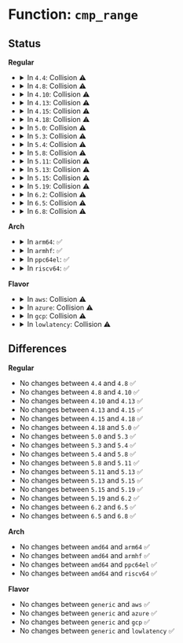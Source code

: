 # Function: <code>cmp_range</code>

## Status
<b>Regular</b>
<ul>
<li>
<details>
<summary>In <code>4.4</code>: Collision ⚠️</summary>

```c
int cmp_range(const void *x1, const void *x2);
```

**Collision:** Static-Static Collision

**Inline:** No

**Transformation:** False

**Instances:**

```
In arch/x86/kernel/mmconf-fam10h_64.c (ffffffff81068250)
Location: arch/x86/kernel/mmconf-fam10h_64.c:34
Inline: False
```
```
In kernel/range.c (ffffffff810a3430)
Location: kernel/range.c:112
Inline: False
```
**Symbols:**

```
ffffffff81068250-ffffffff81068261: cmp_range (STB_LOCAL)
ffffffff810a3430-ffffffff810a344f: cmp_range (STB_LOCAL)
```
</details>
</li>
<li>
<details>
<summary>In <code>4.8</code>: Collision ⚠️</summary>

```c
int cmp_range(const void *x1, const void *x2);
```

**Collision:** Static-Static Collision

**Inline:** No

**Transformation:** False

**Instances:**

```
In arch/x86/kernel/mmconf-fam10h_64.c (ffffffff81067f90)
Location: arch/x86/kernel/mmconf-fam10h_64.c:34
Inline: False
```
```
In kernel/range.c (ffffffff810a6b50)
Location: kernel/range.c:112
Inline: False
```
**Symbols:**

```
ffffffff81067f90-ffffffff81067fa1: cmp_range (STB_LOCAL)
ffffffff810a6b50-ffffffff810a6b6f: cmp_range (STB_LOCAL)
```
</details>
</li>
<li>
<details>
<summary>In <code>4.10</code>: Collision ⚠️</summary>

```c
int cmp_range(const void *x1, const void *x2);
```

**Collision:** Static-Static Collision

**Inline:** No

**Transformation:** False

**Instances:**

```
In arch/x86/kernel/mmconf-fam10h_64.c (ffffffff8106bbe0)
Location: arch/x86/kernel/mmconf-fam10h_64.c:34
Inline: False
```
```
In kernel/range.c (ffffffff810ac7b0)
Location: kernel/range.c:112
Inline: False
```
**Symbols:**

```
ffffffff8106bbe0-ffffffff8106bbf1: cmp_range (STB_LOCAL)
ffffffff810ac7b0-ffffffff810ac7cf: cmp_range (STB_LOCAL)
```
</details>
</li>
<li>
<details>
<summary>In <code>4.13</code>: Collision ⚠️</summary>

```c
int cmp_range(const void *x1, const void *x2);
```

**Collision:** Static-Static Collision

**Inline:** No

**Transformation:** False

**Instances:**

```
In arch/x86/kernel/mmconf-fam10h_64.c (ffffffff8106afa0)
Location: arch/x86/kernel/mmconf-fam10h_64.c:34
Inline: False
```
```
In kernel/range.c (ffffffff810a9370)
Location: kernel/range.c:112
Inline: False
```
**Symbols:**

```
ffffffff8106afa0-ffffffff8106afb1: cmp_range (STB_LOCAL)
ffffffff810a9370-ffffffff810a9390: cmp_range (STB_LOCAL)
```
</details>
</li>
<li>
<details>
<summary>In <code>4.15</code>: Collision ⚠️</summary>

```c
int cmp_range(const void *x1, const void *x2);
```

**Collision:** Static-Static Collision

**Inline:** No

**Transformation:** False

**Instances:**

```
In arch/x86/kernel/mmconf-fam10h_64.c (ffffffff8106f8a0)
Location: arch/x86/kernel/mmconf-fam10h_64.c:35
Inline: False
```
```
In kernel/range.c (ffffffff810afc00)
Location: kernel/range.c:113
Inline: False
```
**Symbols:**

```
ffffffff8106f8a0-ffffffff8106f8b1: cmp_range (STB_LOCAL)
ffffffff810afc00-ffffffff810afc20: cmp_range (STB_LOCAL)
```
</details>
</li>
<li>
<details>
<summary>In <code>4.18</code>: Collision ⚠️</summary>

```c
int cmp_range(const void *x1, const void *x2);
```

**Collision:** Static-Static Collision

**Inline:** No

**Transformation:** False

**Instances:**

```
In arch/x86/kernel/mmconf-fam10h_64.c (ffffffff81072770)
Location: arch/x86/kernel/mmconf-fam10h_64.c:35
Inline: False
```
```
In kernel/range.c (ffffffff810b6a60)
Location: kernel/range.c:113
Inline: False
```
**Symbols:**

```
ffffffff81072770-ffffffff81072781: cmp_range (STB_LOCAL)
ffffffff810b6a60-ffffffff810b6a7e: cmp_range (STB_LOCAL)
```
</details>
</li>
<li>
<details>
<summary>In <code>5.0</code>: Collision ⚠️</summary>

```c
int cmp_range(const void *x1, const void *x2);
```

**Collision:** Static-Static Collision

**Inline:** No

**Transformation:** False

**Instances:**

```
In arch/x86/kernel/mmconf-fam10h_64.c (ffffffff810787c0)
Location: arch/x86/kernel/mmconf-fam10h_64.c:35
Inline: False
```
```
In kernel/range.c (ffffffff810bfcf0)
Location: kernel/range.c:113
Inline: False
```
**Symbols:**

```
ffffffff810787c0-ffffffff810787d1: cmp_range (STB_LOCAL)
ffffffff810bfcf0-ffffffff810bfd0e: cmp_range (STB_LOCAL)
```
</details>
</li>
<li>
<details>
<summary>In <code>5.3</code>: Collision ⚠️</summary>

```c
int cmp_range(const void *x1, const void *x2);
```

**Collision:** Static-Static Collision

**Inline:** No

**Transformation:** False

**Instances:**

```
In arch/x86/kernel/mmconf-fam10h_64.c (ffffffff8107c330)
Location: arch/x86/kernel/mmconf-fam10h_64.c:35
Inline: False
```
```
In kernel/range.c (ffffffff810c5e30)
Location: kernel/range.c:113
Inline: False
```
**Symbols:**

```
ffffffff8107c330-ffffffff8107c341: cmp_range (STB_LOCAL)
ffffffff810c5e30-ffffffff810c5e4e: cmp_range (STB_LOCAL)
```
</details>
</li>
<li>
<details>
<summary>In <code>5.4</code>: Collision ⚠️</summary>

```c
int cmp_range(const void *x1, const void *x2);
```

**Collision:** Static-Static Collision

**Inline:** No

**Transformation:** False

**Instances:**

```
In arch/x86/kernel/mmconf-fam10h_64.c (ffffffff8107d420)
Location: arch/x86/kernel/mmconf-fam10h_64.c:35
Inline: False
```
```
In kernel/range.c (ffffffff810cef00)
Location: kernel/range.c:113
Inline: False
```
**Symbols:**

```
ffffffff8107d420-ffffffff8107d431: cmp_range (STB_LOCAL)
ffffffff810cef00-ffffffff810cef1e: cmp_range (STB_LOCAL)
```
</details>
</li>
<li>
<details>
<summary>In <code>5.8</code>: Collision ⚠️</summary>

```c
int cmp_range(const void *x1, const void *x2);
```

**Collision:** Static-Static Collision

**Inline:** No

**Transformation:** False

**Instances:**

```
In arch/x86/kernel/mmconf-fam10h_64.c (ffffffff81083be0)
Location: arch/x86/kernel/mmconf-fam10h_64.c:35
Inline: False
```
```
In kernel/range.c (ffffffff810d8dc0)
Location: kernel/range.c:113
Inline: False
```
**Symbols:**

```
ffffffff81083be0-ffffffff81083bf1: cmp_range (STB_LOCAL)
ffffffff810d8dc0-ffffffff810d8ddf: cmp_range (STB_LOCAL)
```
</details>
</li>
<li>
<details>
<summary>In <code>5.11</code>: Collision ⚠️</summary>

```c
int cmp_range(const void *x1, const void *x2);
```

**Collision:** Static-Static Collision

**Inline:** No

**Transformation:** False

**Instances:**

```
In arch/x86/kernel/mmconf-fam10h_64.c (ffffffff81085130)
Location: arch/x86/kernel/mmconf-fam10h_64.c:35
Inline: False
```
```
In kernel/range.c (ffffffff810d3f60)
Location: kernel/range.c:114
Inline: False
```
**Symbols:**

```
ffffffff81085130-ffffffff81085141: cmp_range (STB_LOCAL)
ffffffff810d3f60-ffffffff810d3f7f: cmp_range (STB_LOCAL)
```
</details>
</li>
<li>
<details>
<summary>In <code>5.13</code>: Collision ⚠️</summary>

```c
int cmp_range(const void *x1, const void *x2);
```

**Collision:** Static-Static Collision

**Inline:** No

**Transformation:** False

**Instances:**

```
In arch/x86/kernel/mmconf-fam10h_64.c (ffffffff81085e60)
Location: arch/x86/kernel/mmconf-fam10h_64.c:35
Inline: False
```
```
In kernel/range.c (ffffffff810d5ba0)
Location: kernel/range.c:114
Inline: False
```
**Symbols:**

```
ffffffff81085e60-ffffffff81085e71: cmp_range (STB_LOCAL)
ffffffff810d5ba0-ffffffff810d5bbf: cmp_range (STB_LOCAL)
```
</details>
</li>
<li>
<details>
<summary>In <code>5.15</code>: Collision ⚠️</summary>

```c
int cmp_range(const void *x1, const void *x2);
```

**Collision:** Static-Static Collision

**Inline:** No

**Transformation:** False

**Instances:**

```
In arch/x86/kernel/mmconf-fam10h_64.c (ffffffff81094f50)
Location: arch/x86/kernel/mmconf-fam10h_64.c:35
Inline: False
```
```
In kernel/range.c (ffffffff810e8db0)
Location: kernel/range.c:114
Inline: False
```
**Symbols:**

```
ffffffff81094f50-ffffffff81094f61: cmp_range (STB_LOCAL)
ffffffff810e8db0-ffffffff810e8dcf: cmp_range (STB_LOCAL)
```
</details>
</li>
<li>
<details>
<summary>In <code>5.19</code>: Collision ⚠️</summary>

```c
int cmp_range(const void *x1, const void *x2);
```

**Collision:** Static-Static Collision

**Inline:** No

**Transformation:** False

**Instances:**

```
In arch/x86/kernel/mmconf-fam10h_64.c (ffffffff810a72a0)
Location: arch/x86/kernel/mmconf-fam10h_64.c:35
Inline: False
```
```
In kernel/range.c (ffffffff811038a0)
Location: kernel/range.c:114
Inline: False
```
**Symbols:**

```
ffffffff810a72a0-ffffffff810a72b9: cmp_range (STB_LOCAL)
ffffffff811038a0-ffffffff811038cf: cmp_range (STB_LOCAL)
```
</details>
</li>
<li>
<details>
<summary>In <code>6.2</code>: Collision ⚠️</summary>

```c
int cmp_range(const void *x1, const void *x2);
```

**Collision:** Static-Static Collision

**Inline:** No

**Transformation:** False

**Instances:**

```
In arch/x86/kernel/mmconf-fam10h_64.c (ffffffff810c05a0)
Location: arch/x86/kernel/mmconf-fam10h_64.c:35
Inline: False
```
```
In kernel/range.c (ffffffff81128fb0)
Location: kernel/range.c:114
Inline: False
```
**Symbols:**

```
ffffffff810c05a0-ffffffff810c05b9: cmp_range (STB_LOCAL)
ffffffff81128fb0-ffffffff81128fdf: cmp_range (STB_LOCAL)
```
</details>
</li>
<li>
<details>
<summary>In <code>6.5</code>: Collision ⚠️</summary>

```c
int cmp_range(const void *x1, const void *x2);
```

**Collision:** Static-Static Collision

**Inline:** No

**Transformation:** False

**Instances:**

```
In arch/x86/kernel/mmconf-fam10h_64.c (ffffffff810c3c80)
Location: arch/x86/kernel/mmconf-fam10h_64.c:35
Inline: False
```
```
In kernel/range.c (ffffffff81136450)
Location: kernel/range.c:114
Inline: False
```
**Symbols:**

```
ffffffff810c3c80-ffffffff810c3c99: cmp_range (STB_LOCAL)
ffffffff81136450-ffffffff8113647f: cmp_range (STB_LOCAL)
```
</details>
</li>
<li>
<details>
<summary>In <code>6.8</code>: Collision ⚠️</summary>

```c
int cmp_range(const void *x1, const void *x2);
```

**Collision:** Static-Static Collision

**Inline:** No

**Transformation:** False

**Instances:**

```
In arch/x86/kernel/mmconf-fam10h_64.c (ffffffff810cc0c0)
Location: arch/x86/kernel/mmconf-fam10h_64.c:35
Inline: False
```
```
In kernel/range.c (ffffffff81141650)
Location: kernel/range.c:114
Inline: False
```
**Symbols:**

```
ffffffff810cc0c0-ffffffff810cc0d9: cmp_range (STB_LOCAL)
ffffffff81141650-ffffffff8114167f: cmp_range (STB_LOCAL)
```
</details>
</li>
</ul>
<b>Arch</b>
<ul>
<li>
<details>
<summary>In <code>arm64</code>: ✅</summary>

```c
int cmp_range(const void *x1, const void *x2);
```

**Collision:** Unique Static

**Inline:** No

**Transformation:** False

**Instances:**

```
In kernel/range.c (ffff80001012ed98)
Location: kernel/range.c:113
Inline: False
```
**Symbols:**

```
ffff80001012ed98-ffff80001012edd8: cmp_range (STB_LOCAL)
```
</details>
</li>
<li>
<details>
<summary>In <code>armhf</code>: ✅</summary>

```c
int cmp_range(const void *x1, const void *x2);
```

**Collision:** Unique Static

**Inline:** No

**Transformation:** False

**Instances:**

```
In kernel/range.c (c037e9b4)
Location: kernel/range.c:113
Inline: False
```
**Symbols:**

```
c037e9b4-c037e9f4: cmp_range (STB_LOCAL)
```
</details>
</li>
<li>
<details>
<summary>In <code>ppc64el</code>: ✅</summary>

```c
int cmp_range(const void *x1, const void *x2);
```

**Collision:** Unique Static

**Inline:** No

**Transformation:** False

**Instances:**

```
In kernel/range.c (c000000000177e60)
Location: kernel/range.c:113
Inline: False
```
**Symbols:**

```
c000000000177e60-c000000000177e98: cmp_range (STB_LOCAL)
```
</details>
</li>
<li>
<details>
<summary>In <code>riscv64</code>: ✅</summary>

```c
int cmp_range(const void *x1, const void *x2);
```

**Collision:** Unique Static

**Inline:** No

**Transformation:** False

**Instances:**

```
In kernel/range.c (ffffffe0000e2aa4)
Location: kernel/range.c:113
Inline: False
```
**Symbols:**

```
ffffffe0000e2aa4-ffffffe0000e2ae6: cmp_range (STB_LOCAL)
```
</details>
</li>
</ul>
<b>Flavor</b>
<ul>
<li>
<details>
<summary>In <code>aws</code>: Collision ⚠️</summary>

```c
int cmp_range(const void *x1, const void *x2);
```

**Collision:** Static-Static Collision

**Inline:** No

**Transformation:** False

**Instances:**

```
In arch/x86/kernel/mmconf-fam10h_64.c (ffffffff8107c420)
Location: arch/x86/kernel/mmconf-fam10h_64.c:35
Inline: False
```
```
In kernel/range.c (ffffffff810c9280)
Location: kernel/range.c:113
Inline: False
```
**Symbols:**

```
ffffffff8107c420-ffffffff8107c431: cmp_range (STB_LOCAL)
ffffffff810c9280-ffffffff810c929e: cmp_range (STB_LOCAL)
```
</details>
</li>
<li>
<details>
<summary>In <code>azure</code>: Collision ⚠️</summary>

```c
int cmp_range(const void *x1, const void *x2);
```

**Collision:** Static-Static Collision

**Inline:** No

**Transformation:** False

**Instances:**

```
In arch/x86/kernel/mmconf-fam10h_64.c (ffffffff8106bb30)
Location: arch/x86/kernel/mmconf-fam10h_64.c:35
Inline: False
```
```
In kernel/range.c (ffffffff810b7aa0)
Location: kernel/range.c:113
Inline: False
```
**Symbols:**

```
ffffffff8106bb30-ffffffff8106bb41: cmp_range (STB_LOCAL)
ffffffff810b7aa0-ffffffff810b7abe: cmp_range (STB_LOCAL)
```
</details>
</li>
<li>
<details>
<summary>In <code>gcp</code>: Collision ⚠️</summary>

```c
int cmp_range(const void *x1, const void *x2);
```

**Collision:** Static-Static Collision

**Inline:** No

**Transformation:** False

**Instances:**

```
In arch/x86/kernel/mmconf-fam10h_64.c (ffffffff8107c3d0)
Location: arch/x86/kernel/mmconf-fam10h_64.c:35
Inline: False
```
```
In kernel/range.c (ffffffff810c87b0)
Location: kernel/range.c:113
Inline: False
```
**Symbols:**

```
ffffffff8107c3d0-ffffffff8107c3e1: cmp_range (STB_LOCAL)
ffffffff810c87b0-ffffffff810c87ce: cmp_range (STB_LOCAL)
```
</details>
</li>
<li>
<details>
<summary>In <code>lowlatency</code>: Collision ⚠️</summary>

```c
int cmp_range(const void *x1, const void *x2);
```

**Collision:** Static-Static Collision

**Inline:** No

**Transformation:** False

**Instances:**

```
In arch/x86/kernel/mmconf-fam10h_64.c (ffffffff8107e4d0)
Location: arch/x86/kernel/mmconf-fam10h_64.c:35
Inline: False
```
```
In kernel/range.c (ffffffff810d0ca0)
Location: kernel/range.c:113
Inline: False
```
**Symbols:**

```
ffffffff8107e4d0-ffffffff8107e4e1: cmp_range (STB_LOCAL)
ffffffff810d0ca0-ffffffff810d0cbe: cmp_range (STB_LOCAL)
```
</details>
</li>
</ul>

## Differences
<b>Regular</b>
<ul>
<li>
No changes between <code>4.4</code> and <code>4.8</code> ✅
</li>
<li>
No changes between <code>4.8</code> and <code>4.10</code> ✅
</li>
<li>
No changes between <code>4.10</code> and <code>4.13</code> ✅
</li>
<li>
No changes between <code>4.13</code> and <code>4.15</code> ✅
</li>
<li>
No changes between <code>4.15</code> and <code>4.18</code> ✅
</li>
<li>
No changes between <code>4.18</code> and <code>5.0</code> ✅
</li>
<li>
No changes between <code>5.0</code> and <code>5.3</code> ✅
</li>
<li>
No changes between <code>5.3</code> and <code>5.4</code> ✅
</li>
<li>
No changes between <code>5.4</code> and <code>5.8</code> ✅
</li>
<li>
No changes between <code>5.8</code> and <code>5.11</code> ✅
</li>
<li>
No changes between <code>5.11</code> and <code>5.13</code> ✅
</li>
<li>
No changes between <code>5.13</code> and <code>5.15</code> ✅
</li>
<li>
No changes between <code>5.15</code> and <code>5.19</code> ✅
</li>
<li>
No changes between <code>5.19</code> and <code>6.2</code> ✅
</li>
<li>
No changes between <code>6.2</code> and <code>6.5</code> ✅
</li>
<li>
No changes between <code>6.5</code> and <code>6.8</code> ✅
</li>
</ul>
<b>Arch</b>
<ul>
<li>
No changes between <code>amd64</code> and <code>arm64</code> ✅
</li>
<li>
No changes between <code>amd64</code> and <code>armhf</code> ✅
</li>
<li>
No changes between <code>amd64</code> and <code>ppc64el</code> ✅
</li>
<li>
No changes between <code>amd64</code> and <code>riscv64</code> ✅
</li>
</ul>
<b>Flavor</b>
<ul>
<li>
No changes between <code>generic</code> and <code>aws</code> ✅
</li>
<li>
No changes between <code>generic</code> and <code>azure</code> ✅
</li>
<li>
No changes between <code>generic</code> and <code>gcp</code> ✅
</li>
<li>
No changes between <code>generic</code> and <code>lowlatency</code> ✅
</li>
</ul>
